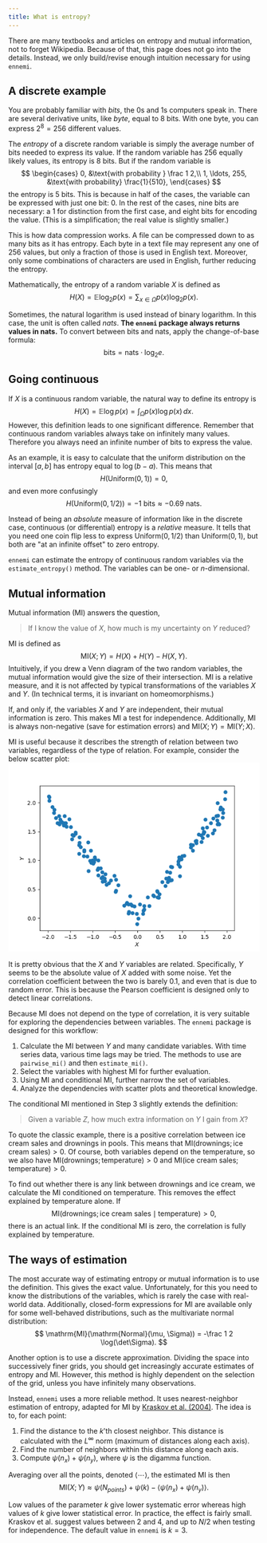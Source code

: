 ```yaml
---
title: What is entropy?
---
```


There are many textbooks and articles on entropy and mutual information,
not to forget Wikipedia.
Because of that, this page does not go into the details.
Instead, we only build/revise enough intuition necessary for using `ennemi`.



## A discrete example
You are probably familiar with _bits_, the 0s and 1s computers speak in.
There are several derivative units, like _byte_, equal to 8 bits.
With one byte, you can express $2^8 = 256$ different values.

The _entropy_ of a discrete random variable is simply
the average number of bits needed to express its value.
If the random variable has 256 equally likely values, its entropy is 8 bits.
But if the random variable is
$$
\begin{cases}
0, &\text{with probability } \frac 1 2,\\
1, \ldots, 255, &\text{with probability} \frac{1}{510},
\end{cases}
$$
the entropy is 5 bits.
This is because in half of the cases, the variable can be expressed with
just one bit: $0$.
In the rest of the cases, nine bits are necessary:
a $1$ for distinction from the first case, and eight bits for encoding the value.
(This is a simplification; the real value is slightly smaller.)

This is how data compression works.
A file can be compressed down to as many bits as it has entropy.
Each byte in a text file may represent any one of 256 values,
but only a fraction of those is used in English text.
Moreover, only some combinations of characters are used in English,
further reducing the entropy.

Mathematically, the entropy of a random variable $X$ is defined as
$$
H(X) = \mathbb E \log_2 p(x) = \sum_{x \in \Omega} p(x) \log_2 p(x).
$$

Sometimes, the natural logarithm is used instead of binary logarithm.
In this case, the unit is often called _nats_.
**The `ennemi` package always returns values in nats.**
To convert between bits and nats, apply the change-of-base formula:
$$
\mathrm{bits} = \mathrm{nats} \cdot \log_2 e.
$$



## Going continuous
If $X$ is a continuous random variable, the natural way to define its entropy is
$$
H(X) = \mathbb E \log p(x) = \int_\Omega p(x) \log p(x) \,dx.
$$
However, this definition leads to one significant difference.
Remember that continuous random variables always take on infinitely many values.
Therefore you always need an infinite number of bits to express the value.

As an example, it is easy to calculate that the uniform distribution on
the interval ${[{a}, {b}]}$ has entropy equal to $\log (b-a)$.
This means that
$$
H(\mathrm{Uniform(0, 1)}) = 0,
$$
and even more confusingly
$$
H(\mathrm{Uniform(0, 1/2)}) = -1 \text{ bits} \approx -0.69 \text{ nats}.
$$

Instead of being an _absolute_ measure of information like in the discrete case,
continuous (or differential) entropy is a _relative_ measure.
It tells that you need one coin flip less to express $\mathrm{Uniform(0, 1/2)}$
than $\mathrm{Uniform(0, 1)}$, but both are "at an infinite offset" to zero entropy.

`ennemi` can estimate the entropy of continuous random variables via the
`estimate_entropy()` method.
The variables can be one- or $n$-dimensional.



## Mutual information
Mutual information (MI) answers the question,
> If I know the value of $X$, how much is my uncertainty on $Y$ reduced?

MI is defined as
$$
\mathrm{MI}(X; Y) = H(X) + H(Y) - H(X, Y).
$$
Intuitively, if you drew a Venn diagram of the two random variables,
the mutual information would give the size of their intersection.
MI is a relative measure, and it is not affected by typical transformations
of the variables $X$ and $Y$.
(In technical terms, it is invariant on homeomorphisms.)

If, and only if, the variables $X$ and $Y$ are independent, their
mutual information is zero.
This makes MI a test for independence.
Additionally, MI is always non-negative (save for estimation errors)
and $\mathrm{MI}(X; Y) = \mathrm{MI}(Y; X)$.

MI is useful because it describes the strength of relation between two variables,
regardless of the type of relation.
For example, consider the below scatter plot:
![Y is the absolute value of X plus some random noise.](example_scatter_plot.png)

It is pretty obvious that the $X$ and $Y$ variables are related.
Specifically, $Y$ seems to be the absolute value of $X$ added with some noise.
Yet the correlation coefficient between the two is barely 0.1,
and even that is due to random error.
This is because the Pearson coefficient is designed
only to detect linear correlations.

Because MI does not depend on the type of correlation, it is very suitable
for exploring the dependencies between variables.
The `ennemi` package is designed for this workflow:

1. Calculate the MI between $Y$ and many candidate variables.
   With time series data, various time lags may be tried.
   The methods to use are `pairwise_mi()` and then `estimate_mi()`.
2. Select the variables with highest MI for further evaluation.
3. Using MI and conditional MI, further narrow the set of variables.
4. Analyze the dependencies with scatter plots and theoretical knowledge.

The conditional MI mentioned in Step 3 slightly extends the definition:
> Given a variable $Z$, how much extra information on $Y$ I gain from $X$?

To quote the classic example, there is a positive correlation between
ice cream sales and drownings in pools.
This means that $\mathrm{MI}(\text{drownings}; \text{ice cream sales}) > 0$. 
Of course, both variables depend on the temperature, so we also have
$\mathrm{MI}(\text{drownings}; \text{temperature}) > 0$ and
$\mathrm{MI}(\text{ice cream sales}; \text{temperature}) > 0$.

To find out whether there is any link between drownings and ice cream,
we calculate the MI conditioned on temperature.
This removes the effect explained by temperature alone.
If
$$
\mathrm{MI}(\text{drownings}; \text{ice cream sales} \mid \text{temperature}) > 0,
$$
there is an actual link.
If the conditional MI is zero, the correlation is fully explained by temperature.



## The ways of estimation
The most accurate way of estimating entropy or mutual information
is to use the definition.
This gives the exact value.
Unfortunately, for this you need to know the distributions of the variables,
which is rarely the case with real-world data.
Additionally, closed-form expressions for MI are available only for some
well-behaved distributions, such as the multivariate normal distribution:
$$
\mathrm{MI}(\mathrm{Normal}(\mu, \Sigma)) = -\frac 1 2 \log(\det\Sigma).
$$

Another option is to use a discrete approximation.
Dividing the space into successively finer grids,
you should get increasingly accurate estimates of entropy and MI.
However, this method is highly dependent on the selection of the grid,
unless you have infinitely many observations.

Instead, `ennemi` uses a more reliable method.
It uses nearest-neighbor estimation of entropy, adapted for MI by
[Kraskov et al. (2004)](https://link.aps.org/doi/10.1103/PhysRevE.69.066138).
The idea is to, for each point:

1. Find the distance to the $k$'th closest neighbor.
   This distance is calculated with the $L^\infty$ norm
   (maximum of distances along each axis).
2. Find the number of neighbors within this distance along each axis.
3. Compute $\psi(n_x) + \psi(n_y)$, where $\psi$ is the digamma function.

Averaging over all the points, denoted $\langle\cdots\rangle$,
the estimated MI is then
$$
\mathrm{MI}(X; Y)
\approx \psi(N_{points}) + \psi(k) - \langle \psi(n_x) + \psi(n_y) \rangle.
$$

Low values of the parameter $k$ give lower systematic error
whereas high values of $k$ give lower statistical error.
In practice, the effect is fairly small.
Kraskov et al. suggest values between 2 and 4,
and up to $N/2$ when testing for independence.
The default value in `ennemi` is $k=3$.
